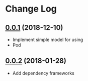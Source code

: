 # Change Log

## [0.0.1](https://github.com/quocphien90/SimplePodFramework/tree/master) (2018-12-10)
- Implement simple model for using
- Pod 

## [0.0.2](https://github.com/quocphien90/SimplePodFramework/tree/master) (2018-01-28)
- Add dependency frameworks
